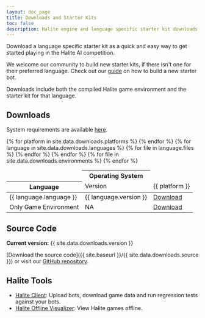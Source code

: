 ```yaml
---
layout: doc_page
title: Downloads and Starter Kits
toc: false
description: Halite engine and language specific starter kit downloads
---
```


Download a language specific starter kit as a quick and easy way to get started playing in the Halite AI competition. 

We welcome our community to build new starter kits, if there isn't one for their preferred language. Check out our [guide](creating-a-new-starter-kit) on how to build a new starter bot.

Downloads include both the compiled Halite game environment and the starter kit for that language.

## Downloads

System requirements are available [here](system-requirements).

<div class="table-container">
    <table class="table">
        <thead>
            <tr>
                <td></td>
                <th colspan="{{ site.data.downloads.platforms | size }}" class="text-center">Operating System</th>
            </tr>
            <tr>
                <th>Language</th>
                <td>Version</td>
                {% for platform in site.data.downloads.platforms %}
                <td>{{ platform }}</td>
                {% endfor %}
            </tr>
        </thead>
        <tbody>
            {% for language in site.data.downloads.languages %}
            <tr>
                <td>{{ language.language }}</td>
                <td>{{ language.version }}</td>
                {% for file in language.files %}
                <td><a href="{{ site.baseurl }}/{{ file }}">Download</a></td>
                {% endfor %}
            </tr>
            {% endfor %}
            <tr>
                <td>Only Game Environment</td>
                <td>NA</td>
                {% for file in site.data.downloads.environments %}
                <td><a href="{{ site.baseurl }}/{{ file }}">Download</a></td>
                {% endfor %}
            </tr>
        </tbody>
    </table>
</div>

## Source Code

__Current version:__ {{ site.data.downloads.version }}

[Download the source code]({{ site.baseurl }}/{{ site.data.downloads.source }}) or visit our [GitHub repository](https://github.com/HaliteChallenge/Halite-II). 

## Halite Tools

* [Halite Client](): Upload bots, download game data and run regression tests against your bots.
* [Halite Offline Visualizer](): View Halite games offline.
